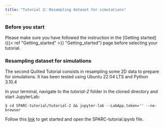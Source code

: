 ```yaml
---
title: "Tutorial 2: Resampling dataset for simulations"
---
```

### **Before you start**
Please make sure you have followed the instruction in the [Getting started]({{< ref "Getting_started" >}} "Getting_started") page before selecting your tutorial.


### **Resampling dataset for simulations**
The second Quilted Tutorial consists in resampling some 2D data to prepare for simulations.
It has been tested using Ubuntu 22.04 LTS and Python 3.10.4 

In your terminal, navigate to the _tutorial-2_ folder in the cloned directory and start JupyterLab:

    $ cd SPARC-tutorial/tutorial-2 && jupyter-lab --LabApp.token='' --no-browser

Follow this [link](http://127.0.0.1:8888/lab) to get started and open the SPARC-tutorial.ipynb file.



